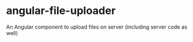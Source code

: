 # angular-file-uploader
An Angular component to upload files on server (including server code as well)
